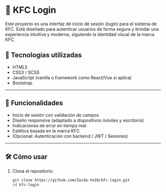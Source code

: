 # 🍗 KFC Login

Este proyecto es una interfaz de inicio de sesión (login) para el sistema de KFC. Está diseñado para autenticar usuarios de forma segura y brindar una experiencia intuitiva y moderna, siguiendo la identidad visual de la marca KFC.


## 🚀 Tecnologías utilizadas

- HTML5
- CSS3 / SCSS
- JavaScript (vanilla o framework como React/Vue si aplica)
- Bootstrap

---

## 🧩 Funcionalidades

- Inicio de sesión con validación de campos
- Diseño responsive (adaptado a dispositivos móviles y escritorio)
- Indicaciones de error en tiempo real
- Estética basada en la marca KFC
- (Opcional: Autenticación con backend / JWT / Sesiones)

---

## 🛠️ Cómo usar

1. Clona el repositorio:

   ```bash
   git clone https://github.com/Zaida-tm18/kfc-login.git
   cd kfc-login

